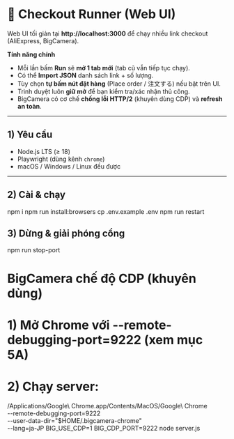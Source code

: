 # 🧰 Checkout Runner (Web UI)

Web UI tối giản tại **http://localhost:3000** để chạy nhiều link checkout (AliExpress, BigCamera).

**Tính năng chính**
- Mỗi lần bấm **Run** sẽ **mở 1 tab mới** (tab cũ vẫn tiếp tục chạy).
- Có thể **Import JSON** danh sách link + số lượng.
- Tùy chọn **tự bấm nút đặt hàng** (Place order / 注文する) nếu bật trên UI.
- Trình duyệt luôn **giữ mở** để bạn kiểm tra/xác nhận thủ công.
- BigCamera có cơ chế **chống lỗi HTTP/2** (khuyên dùng CDP) và **refresh an toàn**.

---

## 1) Yêu cầu

- Node.js LTS (≥ 18)
- Playwright (dùng kênh `chrome`)
- macOS / Windows / Linux đều được

---

## 2) Cài & chạy
npm i
npm run install:browsers
cp .env.example .env
npm run restart

## 3)  Dừng & giải phóng cổng
npm run stop-port

# BigCamera chế độ CDP (khuyên dùng)
# 1) Mở Chrome với --remote-debugging-port=9222 (xem mục 5A)
# 2) Chạy server:
/Applications/Google\ Chrome.app/Contents/MacOS/Google\ Chrome \
  --remote-debugging-port=9222 \
  --user-data-dir="$HOME/.bigcamera-chrome" \
  --lang=ja-JP
BIG_USE_CDP=1 BIG_CDP_PORT=9222 node server.js